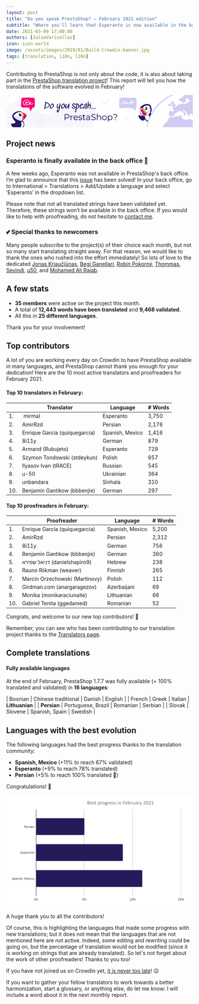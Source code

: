 ```yaml
---
layout: post
title: "Do you speak PrestaShop? – February 2021 edition"
subtitle: "Where you'll learn that Esperanto is now available in the back office"
date: 2021-03-09 17:00:00
authors: [JulieVarisellaz]
icon: icon-world
image: /assets/images/2019/01/Build-Crowdin-banner.jpg
tags: [translation, i18n, l10n]
---
```


Contributing to PrestaShop is not only about the code, it is also about taking part in the [PrestaShop translation project](https://crowdin.com/project/prestashop-official)! This report will tell you how the translations of the software evolved in February!

![Crowdin Monthly banner](/assets/images/2019/01/Build-Crowdin-banner.jpg)

## Project news

### Esperanto is finally available in the back office :tada:

A few weeks ago, Esperanto was not available in PrestaShop's back office. I’m glad to announce that this [issue](https://github.com/PrestaShop/PrestaShop/issues/22992#issuecomment-767391084) has been solved! In your back office, go to International > Translations > Add/Update a language and select ‘Esperanto’ in the dropdown list. 

Please note that not all translated strings have been validated yet. Therefore, these strings won’t be available in the back office. If you would like to help with proofreading, do not hesitate to [contact me](https://crowdin.com/profile/julievrz). 

### :two_hearts: Special thanks to newcomers

Many people subscribe to the project(s) of their choice each month, but not so many start translating straight away. For that reason, we would like to thank the ones who rushed into the effort immediately! So lots of love to the dedicated [Jonas Kriaučiūnas](https://crowdin.com/profile/kriauci0niukas), [Begi Ganellari](https://crowdin.com/profile/begiganellari1997), [Robin Pokorný](https://crowdin.com/profile/robinpokorny344), [Thommas](https://crowdin.com/profile/thommas), [Sevindj](https://crowdin.com/profile/osmanova), [u50](https://crowdin.com/profile/u-50), and [Mohamed Ali Rajab](https://crowdin.com/profile/dali-rajab). 


## A few stats
 
* **35 members** were active on the project this month.
* A total of **12,443 words have been translated** and **9,468 validated**.
* All this in **25 different languages**.
 
Thank you for your involvement!

## Top contributors
 
A lot of you are working every day on Crowdin to have PrestaShop available in many languages, and PrestaShop cannot thank you enough for your dedication! Here are the 10 most active translators and proofreaders for February 2021.
 
#### Top 10 translators in February:
 
| |Translator | Language | # Words
|-|---------- | -------- | ----------------
| 1. |‫‬ mirmal | Esperanto | 3,750
| 2. | AmirRzd | Persian | 2,176
| 3. | Enrique García (quiquegarcia) | Spanish, Mexico | 1,416
| 4. | 8i11y | German | 879
| 5. | Armand (Rubujeto) | Esperanto | 729
| 6. | Szymon Tondowski (stdeykun) | Polish | 657
| 7. | Ilyasov Ivan (tRACE) | Russian | 545
| 8. | u-50 | Ukrainian | 364
| 9. | unbandara | Sinhala | 310
| 10. | Benjamin Gantikow (bbbenjie) | German | 297
 
#### Top 10 proofreaders in February:
 
| | Proofreader | Language | # Words
|-| ---------- | -------- | ----------------
| 1. | Enrique García (quiquegarcia) | Spanish, Mexico | 5,200
| 2. | AmirRzd | Persian | 2,312
| 3. | 8i11y | German | 756
| 4. | Benjamin Gantikow (bbbenjie) | German | 360
| 5. | ‫דניאל שפירא‬ (danielshapiro9) | Hebrew | 238
| 6. | Rauno Riikman (weaver) | Finnish | 265
| 7. | Marcin Orzechowski (Martinovy) | Polish | 112
| 8. | Girdman.com (anargaragezov) | Azerbaijani | 69
| 9. | Monika (monikaraciunaite) | Lithuanian | 66
| 10. | Gabriel Tenita (ggedamed) | Romanian | 52
 
Congrats, and welcome to our new top contributors! :clap:
 
Remember, you can see who has been contributing to our translation project thanks to the [Translators page](https://translators.prestashop.com/).
 
## Complete translations
 
#### Fully available languages
 
At the end of February, PrestaShop 1.7.7 was fully available (= 100% translated and validated) in **16 languages**:
 
| Bosnian | Chinese traditional | Danish | English |
| French | Greek | Italian | **Lithuanian** |
| **Persian** | Portuguese, Brazil | Romanian | Serbian | 
| Slovak | Slovene | Spanish, Spain | Swedish |

## Languages with the best evolution

The following languages had the best progress thanks to the translation community:
 
* **Spanish, Mexico** (+11% to reach 67% validated) 
* **Esperanto** (+9% to reach 78% translated)
* **Persian** (+5% to reach 100% translated :tada:)

Congratulations! :muscle:
 
![Best translation progress for February 2021](/assets/images/2021/03/build-crowdin-progress-feb21.png)

A huge thank you to all the contributors!
 
Of course, this is highlighting the languages that made some progress with new translations; but it does not mean that the languages that are not mentioned here are not active. Indeed, some editing and rewriting could be going on, but the percentage of translation would not be modified (since it is working on strings that are already translated). So let's not forget about the work of other proofreaders! Thanks to you too!

If you have not joined us on Crowdin yet, [it is never too late](https://crowdin.com/project/prestashop-official)! :wink:
 
If you want to gather your fellow translators to work towards a better harmonization, start a glossary, or anything else, do let me know: I will include a word about it in the next monthly report.
